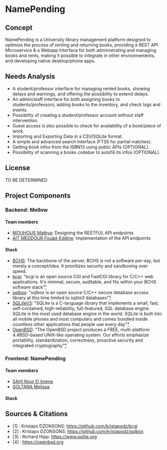 # NamePending
## Concept
NamePending is a University library management platform designed to optimize the process of renting and returning books, providing a REST API Microservice & a Webapp Interface for both administrating and managing books and rents, making it possible to integrate in other environnements, and developing native desktop/phone apps.

## Needs Analysis
- A student/professor interface for managing rented books, showing delays and warnings, and offering the possibility to extend delays.
- An admin/staff interface for both assigning books to students/professors, adding books to the inventory, and check logs and events.
- Possibility of creating a student/professor account without staff intervention.
- Guest access is also possible to check for availability of a book/piece of work.
- Importing and Exporting Data in a CSV/SQLite format.
- A simple and advanced search interface (FTS5 for partial matches).
- Getting book infos from the ISBN13 using public APIs (OPTIONAL).
- Possibility of scanning a books codebar to autofill its infos (OPTIONAL).


## License

TO BE DETERMINED 


## Project Components

### Backend: Mellow
#### Team members
- [MOUHOUS Mathya](https://github.com/MathyazSnoozin): Designing the RESTFUL API endpoints
- [AIT MEDDOUR Fouâd-Eddine](https://github.com/Paranoid-Pufferfish): Implementation of the API endpoints
#### Stack
- [BCHS](https://learnbchs.org): The backbone of the server, BCHS is not a software per-say, but merely a concept/idea. It prioritizes security and sandboxing over speed.
- [kcgi](https://github.com/kristapsdz/kcgi): "kcgi is an open source CGI and FastCGI library for C/C++ web applications. It's minimal, secure, auditable, and fits within your BCHS software stack"[¹](#1)
- [sqlbox](https://github.com/kristapsdz/sqlbox): "sqlbox is an open source C/C++ secure database access library at this time limited to sqlite3 databases"[²](#2)
- [SQLiteV3](https://www.sqlite.org/): "SQLite is a C-language library that implements a small, fast, self-contained, high-reliability, full-featured, SQL database engine. SQLite is the most used database engine in the world. SQLite is built into all mobile phones and most computers and comes bundled inside countless other applications that people use every day"[³](#3)
- [OpenBSD](http://openbsd.org/): "The OpenBSD project produces a FREE, multi-platform 4.4BSD-based UNIX-like operating system. Our efforts emphasize portability, standardization, correctness, proactive security and integrated cryptography"[⁴](#4)
### Frontend: NamePending
#### Team members
- [SAHI Nour El Imene](https://github.com/ImeneeSh)
- [SOLTANA Melissa](https://github.com/melissa60)
#### Stack



## Sources & Citations
- [1] : Kristaps DZONSONS: https://github.com/kristapsdz/kcgi <a id='1'></a>
- [2] : Kristaps DZONSONS: https://github.com/kristapsdz/sqlbox <a id='2'></a>
- [3] : Richard Hipp: https://www.sqlite.org <a id='3'></a>
- [4] : https://openbsd.org <a id='4'></a> 

